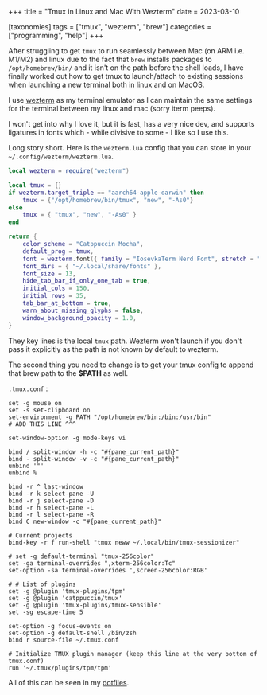 +++
title = "Tmux in Linux and Mac With Wezterm"
date = 2023-03-10

[taxonomies]
tags = ["tmux", "wezterm", "brew"]
categories = ["programming", "help"]
+++

After struggling to get `tmux` to run seamlessly between Mac (on ARM i.e. M1/M2)
and linux due to the fact that `brew` installs packages to `/opt/homebrew/bin/`
and it isn't on the path before the shell loads, I have finally worked out how to
get tmux to launch/attach to existing sessions when launching a new terminal both
in linux and on MacOS.

<!-- more -->

I use [wezterm](https://wezfurlong.org/wezterm/) as my terminal emulator as I can
maintain the same settings for the terminal between my linux and mac (sorry
iterm peeps).

I won't get into why I love it, but it is fast, has a very nice dev, and supports
ligatures in fonts which - while divisive to some - I like so I use this.

Long story short. Here is the `wezterm.lua` config that you can store in your
`~/.config/wezterm/wezterm.lua`.

```lua
local wezterm = require("wezterm")

local tmux = {}
if wezterm.target_triple == "aarch64-apple-darwin" then
    tmux = {"/opt/homebrew/bin/tmux", "new", "-As0"}
else
    tmux = { "tmux", "new", "-As0" }
end

return {
    color_scheme = "Catppuccin Mocha",
    default_prog = tmux,
    font = wezterm.font({ family = "IosevkaTerm Nerd Font", stretch = "Normal" }),
    font_dirs = { "~/.local/share/fonts" },
    font_size = 13,
    hide_tab_bar_if_only_one_tab = true,
    initial_cols = 150,
    initial_rows = 35,
    tab_bar_at_bottom = true,
    warn_about_missing_glyphs = false,
    window_background_opacity = 1.0,
}
```

They key lines is the local `tmux` path. Wezterm won't launch
if you don't pass it explicitly as the path is not known by default
to wezterm.

The second thing you need to change is to get your tmux config to append
that brew path to the **$PATH** as well.

`.tmux.conf` :

```config
set -g mouse on
set -s set-clipboard on
set-environment -g PATH "/opt/homebrew/bin:/bin:/usr/bin"
# ADD THIS LINE ^^^

set-window-option -g mode-keys vi

bind / split-window -h -c "#{pane_current_path}"
bind - split-window -v -c "#{pane_current_path}"
unbind '"'
unbind %

bind -r ^ last-window
bind -r k select-pane -U
bind -r j select-pane -D
bind -r h select-pane -L
bind -r l select-pane -R
bind C new-window -c "#{pane_current_path}"

# Current projects
bind-key -r f run-shell "tmux neww ~/.local/bin/tmux-sessionizer"

# set -g default-terminal "tmux-256color"
set -ga terminal-overrides ",xterm-256color:Tc"
set-option -sa terminal-overrides ',screen-256color:RGB'

# # List of plugins
set -g @plugin 'tmux-plugins/tpm'
set -g @plugin 'catppuccin/tmux'
set -g @plugin 'tmux-plugins/tmux-sensible'
set -sg escape-time 5

set-option -g focus-events on
set-option -g default-shell /bin/zsh
bind r source-file ~/.tmux.conf

# Initialize TMUX plugin manager (keep this line at the very bottom of tmux.conf)
run '~/.tmux/plugins/tpm/tpm'
```

All of this can be seen in my [dotfiles](https://gitlab.com/of_jorts/dotfiles).
